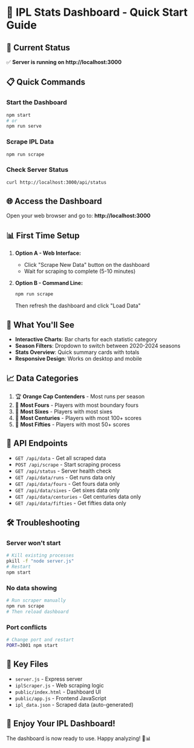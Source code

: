 # 🏏 IPL Stats Dashboard - Quick Start Guide

## 🚀 Current Status
✅ **Server is running on http://localhost:3000**

## 📋 Quick Commands

### Start the Dashboard
```bash
npm start
# or
npm run serve
```

### Scrape IPL Data
```bash
npm run scrape
```

### Check Server Status
```bash
curl http://localhost:3000/api/status
```

## 🌐 Access the Dashboard

Open your web browser and go to: **http://localhost:3000**

## 📊 First Time Setup

1. **Option A - Web Interface:**
   - Click "Scrape New Data" button on the dashboard
   - Wait for scraping to complete (5-10 minutes)

2. **Option B - Command Line:**
   ```bash
   npm run scrape
   ```
   Then refresh the dashboard and click "Load Data"

## 🎯 What You'll See

- **Interactive Charts**: Bar charts for each statistic category
- **Season Filters**: Dropdown to switch between 2020-2024 seasons
- **Stats Overview**: Quick summary cards with totals
- **Responsive Design**: Works on desktop and mobile

## 📈 Data Categories

1. 🏆 **Orange Cap Contenders** - Most runs per season
2. 🏏 **Most Fours** - Players with most boundary fours
3. 🚀 **Most Sixes** - Players with most sixes
4. 💯 **Most Centuries** - Players with most 100+ scores
5. 🎯 **Most Fifties** - Players with most 50+ scores

## 🔧 API Endpoints

- `GET /api/data` - Get all scraped data
- `POST /api/scrape` - Start scraping process
- `GET /api/status` - Server health check
- `GET /api/data/runs` - Get runs data only
- `GET /api/data/fours` - Get fours data only
- `GET /api/data/sixes` - Get sixes data only
- `GET /api/data/centuries` - Get centuries data only
- `GET /api/data/fifties` - Get fifties data only

## 🛠️ Troubleshooting

### Server won't start
```bash
# Kill existing processes
pkill -f "node server.js"
# Restart
npm start
```

### No data showing
```bash
# Run scraper manually
npm run scrape
# Then reload dashboard
```

### Port conflicts
```bash
# Change port and restart
PORT=3001 npm start
```

## 📁 Key Files

- `server.js` - Express server
- `iplScraper.js` - Web scraping logic
- `public/index.html` - Dashboard UI
- `public/app.js` - Frontend JavaScript
- `ipl_data.json` - Scraped data (auto-generated)

## 🎉 Enjoy Your IPL Dashboard!

The dashboard is now ready to use. Happy analyzing! 🏏📊